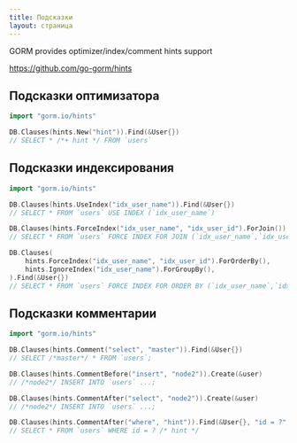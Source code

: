 ```yaml
---
title: Подсказки
layout: страница
---
```


GORM provides optimizer/index/comment hints support

https://github.com/go-gorm/hints

## Подсказки оптимизатора

```go
import "gorm.io/hints"

DB.Clauses(hints.New("hint")).Find(&User{})
// SELECT * /*+ hint */ FROM `users`
```

## Подсказки индексирования

```go
import "gorm.io/hints"

DB.Clauses(hints.UseIndex("idx_user_name")).Find(&User{})
// SELECT * FROM `users` USE INDEX (`idx_user_name`)

DB.Clauses(hints.ForceIndex("idx_user_name", "idx_user_id").ForJoin()).Find(&User{})
// SELECT * FROM `users` FORCE INDEX FOR JOIN (`idx_user_name`,`idx_user_id`)"

DB.Clauses(
    hints.ForceIndex("idx_user_name", "idx_user_id").ForOrderBy(),
    hints.IgnoreIndex("idx_user_name").ForGroupBy(),
).Find(&User{})
// SELECT * FROM `users` FORCE INDEX FOR ORDER BY (`idx_user_name`,`idx_user_id`) IGNORE INDEX FOR GROUP BY (`idx_user_name`)"
```

## Подсказки комментарии

```go
import "gorm.io/hints"

DB.Clauses(hints.Comment("select", "master")).Find(&User{})
// SELECT /*master*/ * FROM `users`;

DB.Clauses(hints.CommentBefore("insert", "node2")).Create(&user)
// /*node2*/ INSERT INTO `users` ...;

DB.Clauses(hints.CommentAfter("select", "node2")).Create(&user)
// /*node2*/ INSERT INTO `users` ...;

DB.Clauses(hints.CommentAfter("where", "hint")).Find(&User{}, "id = ?", 1)
// SELECT * FROM `users` WHERE id = ? /* hint */
```
